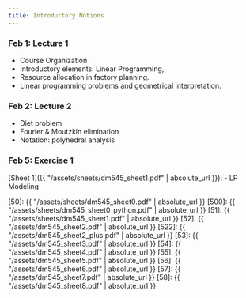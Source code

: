 ```yaml
---
title: Introductory Notions
---
```


### Feb 1: Lecture 1 

- Course Organization
- Introductory elements: Linear Programming, 
- Resource allocation in factory planning.
- Linear programming problems and geometrical interpretation. 


### Feb 2: Lecture 2

- Diet problem 
- Fourier & Moutzkin elimination
- Notation: polyhedral analysis

### Feb 5: Exercise 1
<!-- **Exercises**{: .label .label-purple }  -->


[Sheet 1]({{ "/assets/sheets/dm545_sheet1.pdf" | absolute_url }}): 
	- LP Modeling




[50]: {{ "/assets/sheets/dm545_sheet0.pdf" | absolute_url }}
[500]: {{ "/assets/sheets/dm545_sheet0_python.pdf" | absolute_url }}
[51]: {{ "/assets/sheets/dm545_sheet1.pdf" | absolute_url }}
[52]: {{ "/assets/dm545_sheet2.pdf" | absolute_url }}
[522]: {{ "/assets/dm545_sheet2_plus.pdf" | absolute_url }}
[53]: {{ "/assets/dm545_sheet3.pdf" | absolute_url }}
[54]: {{ "/assets/dm545_sheet4.pdf" | absolute_url }}
[55]: {{ "/assets/dm545_sheet5.pdf" | absolute_url }}
[56]: {{ "/assets/dm545_sheet6.pdf" | absolute_url }}
[57]: {{ "/assets/dm545_sheet7.pdf" | absolute_url }}
[58]: {{ "/assets/dm545_sheet8.pdf" | absolute_url }}
